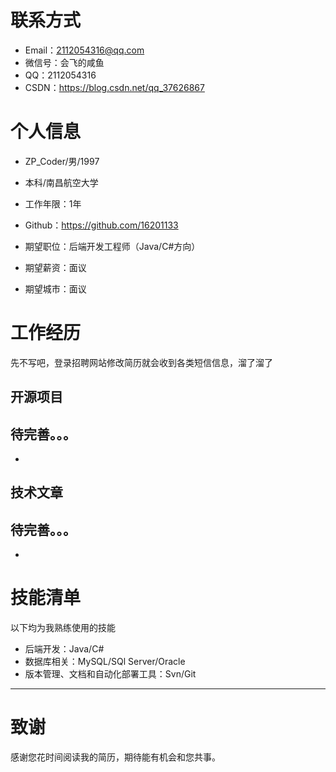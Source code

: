 # 联系方式

- Email：2112054316@qq.com
- 微信号：会飞的咸鱼
- QQ：2112054316
- CSDN：https://blog.csdn.net/qq_37626867

# 个人信息

 - ZP_Coder/男/1997
 - 本科/南昌航空大学
 - 工作年限：1年
 - Github：https://github.com/16201133

 - 期望职位：后端开发工程师（Java/C#方向）
 - 期望薪资：面议
 - 期望城市：面议


# 工作经历

先不写吧，登录招聘网站修改简历就会收到各类短信信息，溜了溜了
  
  

## 开源项目
待完善。。。
  - 
  - 

## 技术文章
待完善。。。
- 
- 
    
    
# 技能清单

以下均为我熟练使用的技能
- 后端开发：Java/C#
- 数据库相关：MySQL/SQl Server/Oracle
- 版本管理、文档和自动化部署工具：Svn/Git
      
---      
# 致谢
感谢您花时间阅读我的简历，期待能有机会和您共事。
      
